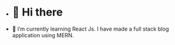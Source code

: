 - <h1>👋 Hi there</h1>
- 🌱 I’m currently learning React Js.
I have made a full stack blog application using MERN. 



<!---
Kelvin-MKL/Kelvin-MKL is a ✨ special ✨ repository because its `README.md` (this file) appears on your GitHub profile.
You can click the Preview link to take a look at your changes.
--->
